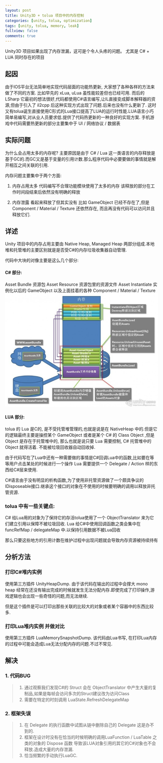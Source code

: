 ```yaml
---
layout: post
title: Unity3D + tolua 项目中的内存控制
categories: [unity, tolua, optimization]
tags: [unity, tolua, memory, leak]
fullview: false
comments: true
---
```


Unity3D 项目如果出现了内存泄漏，这可是个令人头疼的问题。
尤其是 C# + LUA 同时存在的项目

## 起因
由于IOS平台无法简单地实现代码层面的功能热更新, 大家想了各种各样的方法来做了不同的方案.
比如早先的 xLua, uLua 虽性能较差但也已经可用.
而后的 LSharp 它最初的想法很好,代码都使用C#语言编写,让IL直接变成脚本解释器的资源,但由于引入了 il2cpp 后这种实现方式出现了问题.后来也没有什么更新了.
这时又有tolua诞生直接使用C形式的Lua接口提高了LUA的运行时性能.LUA语言小巧简单易编写,对从业人员要求低.提供了代码热更新的一种良好的实现方案.
手机游戏中代码需要热更新的部分主要集中于 UI / 网络协议 / 数据表

## 实际问题
为什么会占用太多的内存呢? 主要原因是由于 C# / Lua 这一类语言的内存释放是基于GC的.而GC又是基于变量的引用计数.那么程序代码中必要要做的事情就是解开相互之间关联的引用.

内存问题主要集中于两个方面:
1. 内存占用太多
代码编写不合理功能模块使用了太多的内存
该释放的部分在工作时间段结束后依然没有明确的释放

2. 内存泄露 看起来释放了但其实没有
比如 GameObject 已经不存在了,但是 Component / Material / Texture 还依然存在, 而且再没有代码可以访问并且释放它们.

## 详述
Unity 项目中的内存占用主要由 Native Heap, Managed Heap 两部分组成.本地堆和托管堆的主要区别就是是否受C#的内存垃圾收集器自动管理.

代码中大块的对像主要是这么几个部分:
#### C# 部分:
Asset Bundle			资源包
Asset Resource			资源包里的资源文件
Asset Instantiate		实例化以后的 GameObject 以及上面挂着的各种 Component / Material / Texture 
![AssetBundle](/assets/image/assetbundle.jpg)

#### LUA 部分:
tolua 的 Lua 是C的, 是不受托管堆管理的,也就是说是在 NativeHeap 中的.但是它的逻辑最终主要是操控某个 GameObject 或者是某个 C# 的 Class Object ,但是 Object 是存在于托管堆中的, 那么也就是说只要 Lua 需要控制, C# 托管堆中的 Object 就得活着. 不能被垃圾回收器自动回收掉.

由于代码写在了Lua中还有一种需要做的事情是C#回调Lua中的函数,比如要在等等用户点击某处的时候进行一个操作 Lua 需要提供一个 Delegate / Action 样的东西给C#层来使用.

C#语言由于没有明显的析构函数,为了使用非托管资源做了一个颇具争议的IDisposeable接口.继承这个接口的对象在不使用的时候要明确的调用以释放非托管资源.

### tolua 中有一些关键点:
C# 给Lua用的对象为了保持它的存活tolua使用了一个 ObjectTranslator 来为它们建立引用以保障不被垃圾回收.
Lua 给C#中使用回调函数之类会集中在 funcRefMap / delegateMap 中.以保持引用数据不被Lua回收

那么只要这些地方的引用计数在维护过程中出现问题就会导致内存资源被持续持有


## 分析方法
### 打印C#堆内实例
使用第三方插件 UnityHeapDump. 由于该代码在输出的过程中会撑大 mono heap 经常在还没有输出完成的时候就发生无法分配内存.即使完成了打印操作,游戏逻辑也会出现一些奇怪的问题,而无法继续.

但是这个插件是可以打印出那些关联的比较大的对象或者某个容器中的东西比较多.

### 打印Lua堆内实例 并做对比
使用第三方插件 LuaMemorySnapshotDump. 该代码由Lua书写, 在打印Lua内存的过程中可能会造成Lua无法分配内存的问题.不过不常见.

## 解决
### 1. 代码BUG
>1. 通过观察我们发现C#的 Struct 会在 ObjectTranslator 中产生大量的复制品,如果是每帧会访问多次的Struct建议改为访问Class
>2. 需要在特定的时刻调用 LuaState.RefreshDelegateMap

### 2. 框架失误
>1. 在 Delegate 的执行函数中试图从链中删除自己的 Delegate 这是办不到的.
>2. 框架在设计时没有在恰当的时候明确的调用LuaFunction / LuaTable 之类的对象的 Dispose 函数 导致该LUA对象引用的其它的C#对象也不会释放.造成大量的内存泄漏.
>3. 恰当频繁的手动执行LuaGC.

